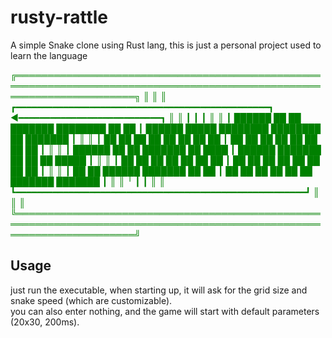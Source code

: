 # rusty-rattle
A simple Snake clone using Rust lang, this is just a personal project used to learn the language

<span style="color:green">
╔═══════════════════════════════════════════════════════════════════════════════════════════════════════════════════════╗
║                                                                                                                       ║
║      ┏━━━━━━━━━━━━━━━━━━━━━━━━━━━━━━━━━━━━━━━━━━━━━━━━┓                           ◀━━━━━━━━━━━━━━━━━━━━━━━━━━━┓       ║
║      ┃                                                ┃                                                       ┃       ║
║      ┃    ██████  ██    ██ ███████ ████████ ██    ██  ┃  ██████   █████  ████████ ████████ ██      ███████    ┃       ║
║      ┃    ██   ██ ██    ██ ██         ██     ██  ██   ┃  ██   ██ ██   ██    ██       ██    ██      ██         ┃       ║
║      ┃    ██████  ██    ██ ███████    ██      ████    ┃  ██████  ███████    ██       ██    ██      █████      ┃       ║
║      ┃    ██   ██ ██    ██      ██    ██       ██     ┃  ██   ██ ██   ██    ██       ██    ██      ██         ┃       ║
║      ┃    ██   ██  ██████  ███████    ██       ██     ┃  ██   ██ ██   ██    ██       ██    ███████ ███████    ┃       ║
║      ╵                                                ┃                                                       ┃       ║
║                                                       ┗━━━━━━━━━━━━━━━━━━━━━━━━━━━━━━━━━━━━━━━━━━━━━━━━━━━━━━━┛       ║
║                                                                                                                       ║
╚═══════════════════════════════════════════════════════════════════════════════════════════════════════════════════════╝
</span>

## Usage

just run the executable, when starting up, it will ask for the grid size and snake speed (which are customizable).\
you can also enter nothing, and the game will start with default parameters (20x30, 200ms).
